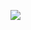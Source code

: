 [<img src="https://capsule-render.vercel.app/api?text=Hello%World!&type=venom&color=auto&height=300&section=header&text=capsule%20render&fontSize=90" />](https://capsule-render.vercel.app/api?type=venom&height=300&color=gradient&text=Sung,%20Shine,%20Sung&animation=twinkling)
<!--
**shinysung/shinysung** is a ✨ _special_ ✨ repository because its `README.md` (this file) appears on your GitHub profile.

Here are some ideas to get you started:

- 🔭 I’m currently working on ...
- 🌱 I’m currently learning ...
- 👯 I’m looking to collaborate on ...
- 🤔 I’m looking for help with ...
- 💬 Ask me about ...
- 📫 How to reach me: ...
- 😄 Pronouns: ...
- ⚡ Fun fact: ...
-->
